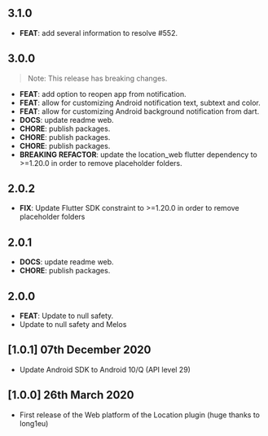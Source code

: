 ## 3.1.0

 - **FEAT**: add several information to resolve #552.

## 3.0.0

> Note: This release has breaking changes.

 - **FEAT**: add option to reopen app from notification.
 - **FEAT**: allow for customizing Android notification text, subtext and color.
 - **FEAT**: allow for customizing Android background notification from dart.
 - **DOCS**: update readme web.
 - **CHORE**: publish packages.
 - **CHORE**: publish packages.
 - **CHORE**: publish packages.
 - **BREAKING** **REFACTOR**: update the location_web flutter dependency to >=1.20.0 in order to remove placeholder folders.

## 2.0.2

 - **FIX**: Update Flutter SDK constraint to >=1.20.0 in order to remove placeholder folders

## 2.0.1

 - **DOCS**: update readme web.
 - **CHORE**: publish packages.

## 2.0.0

- **FEAT**: Update to null safety.
- Update to null safety and Melos

## [1.0.1] 07th December 2020

- Update Android SDK to Android 10/Q (API level 29)

## [1.0.0] 26th March 2020

- First release of the Web platform of the Location plugin (huge thanks to long1eu)
